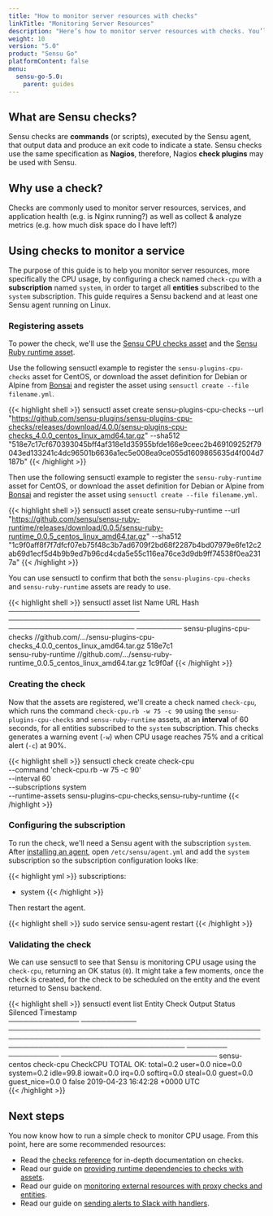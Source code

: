 ```yaml
---
title: "How to monitor server resources with checks"
linkTitle: "Monitoring Server Resources"
description: "Here’s how to monitor server resources with checks. You’ll learn about Sensu checks, why you should use checks, and how to use them to monitor a service. Read the guide to learn more."
weight: 10
version: "5.0"
product: "Sensu Go"
platformContent: false
menu:
  sensu-go-5.0:
    parent: guides
---
```


## What are Sensu checks?

Sensu checks are **commands** (or scripts), executed by the Sensu agent, that
output data and produce an exit code to indicate a state. Sensu checks use the
same specification as **Nagios**, therefore, Nagios **check plugins** may be
used with Sensu.

## Why use a check?

Checks are commonly used to monitor server resources, services, and application
health (e.g. is Nginx running?) as well as collect & analyze metrics (e.g. how
much disk space do I have left?)

## Using checks to monitor a service

The purpose of this guide is to help you monitor server resources, more
specifically the CPU usage, by configuring a check named `check-cpu` with a
**subscription** named `system`, in order to target all **entities** subscribed
to the `system` subscription.
This guide requires a Sensu backend and at least one Sensu agent running on Linux.

### Registering assets

To power the check, we'll use the [Sensu CPU checks asset][1] and the [Sensu Ruby runtime asset][7].

Use the following sensuctl example to register the `sensu-plugins-cpu-checks` asset for CentOS, or download the asset definition for Debian or Alpine from [Bonsai][1] and register the asset using `sensuctl create --file filename.yml`.

{{< highlight shell >}}
sensuctl asset create sensu-plugins-cpu-checks --url "https://github.com/sensu-plugins/sensu-plugins-cpu-checks/releases/download/4.0.0/sensu-plugins-cpu-checks_4.0.0_centos_linux_amd64.tar.gz" --sha512 "518e7c17cf670393045bff4af318e1d35955bfde166e9ceec2b469109252f79043ed133241c4dc96501b6636a1ec5e008ea9ce055d1609865635d4f004d7187b"
{{< /highlight >}}

Then use the following sensuctl example to register the `sensu-ruby-runtime` asset for CentOS, or download the asset definition for Debian or Alpine from [Bonsai][7] and register the asset using `sensuctl create --file filename.yml`. 

{{< highlight shell >}}
sensuctl asset create sensu-ruby-runtime --url "https://github.com/sensu/sensu-ruby-runtime/releases/download/0.0.5/sensu-ruby-runtime_0.0.5_centos_linux_amd64.tar.gz" --sha512 "1c9f0aff8f7f7dfcf07eb75f48c3b7ad6709f2bd68f2287b4bd07979e6fe12c2ab69d1ecf5d4b9b9ed7b96cd4cda5e55c116ea76ce3d9db9ff74538f0ea2317a"
{{< /highlight >}}

You can use sensuctl to confirm that both the `sensu-plugins-cpu-checks` and `sensu-ruby-runtime` assets are ready to use.

{{< highlight shell >}}
sensuctl asset list
          Name                                                URL                                       Hash    
────────────────────────── ─────────────────────────────────────────────────────────────────────────── ───────── 
 sensu-plugins-cpu-checks   //github.com/.../sensu-plugins-cpu-checks_4.0.0_centos_linux_amd64.tar.gz   518e7c1  
 sensu-ruby-runtime         //github.com/.../sensu-ruby-runtime_0.0.5_centos_linux_amd64.tar.gz         1c9f0af 
{{< /highlight >}}

### Creating the check

Now that the assets are registered, we'll create a check named
`check-cpu`, which runs the command `check-cpu.rb -w 75 -c 90` using the `sensu-plugins-cpu-checks` and `sensu-ruby-runtime` assets, at an
**interval** of 60 seconds, for all entities subscribed to the `system`
subscription.
This checks generates a warning event (`-w`) when CPU usage reaches 75% and a critical alert (`-c`) at 90%.

{{< highlight shell >}}
sensuctl check create check-cpu \
--command 'check-cpu.rb -w 75 -c 90' \
--interval 60 \
--subscriptions system \
--runtime-assets sensu-plugins-cpu-checks,sensu-ruby-runtime
{{< /highlight >}}

### Configuring the subscription

To run the check, we'll need a Sensu agent with the subscription `system`.
After [installing an agent][install], open `/etc/sensu/agent.yml`
and add the `system` subscription so the subscription configuration looks like:

{{< highlight yml >}}
subscriptions:
  - system
{{< /highlight >}}

Then restart the agent.

{{< highlight shell >}}
sudo service sensu-agent restart
{{< /highlight >}}

### Validating the check

We can use sensuctl to see that Sensu is monitoring CPU usage using the `check-cpu`, returning an OK status (`0`).
It might take a few moments, once the check is created,
for the check to be scheduled on the entity and the event returned to Sensu backend.

{{< highlight shell >}}
sensuctl event list
    Entity        Check                                                                    Output                                                                   Status   Silenced             Timestamp            
────────────── ─────────── ─────────────────────────────────────────────────────────────────────────────────────────────────────────────────────────────────────── ──────── ────────── ─────────────────────────────── 
 sensu-centos   check-cpu   CheckCPU TOTAL OK: total=0.2 user=0.0 nice=0.0 system=0.2 idle=99.8 iowait=0.0 irq=0.0 softirq=0.0 steal=0.0 guest=0.0 guest_nice=0.0        0   false      2019-04-23 16:42:28 +0000 UTC  
{{< /highlight >}}

## Next steps

You now know how to run a simple check to monitor CPU usage. From this point,
here are some recommended resources:

* Read the [checks reference][3] for in-depth documentation on checks.
* Read our guide on [providing runtime dependencies to checks with assets][2].
* Read our guide on [monitoring external resources with proxy checks and entities][5].
* Read our guide on [sending alerts to Slack with handlers][6].

[1]: https://bonsai.sensu.io/assets/sensu-plugins/sensu-plugins-cpu-checks
[2]: ../install-check-executables-with-assets
[3]: ../../reference/checks
[4]: ../
[5]: ../monitor-external-resources
[6]: ../send-slack-alerts
[install]: ../../installation/install-sensu/#install-the-sensu-agent
[start]: ../../reference/agent/#restarting-the-service
[7]: https://bonsai.sensu.io/assets/sensu/sensu-ruby-runtime
